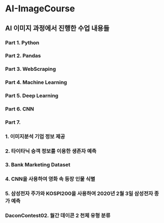 # AI-ImageCourse

## AI 이미지 과정에서 진행한 수업 내용들

### Part 1. Python
### Part 2. Pandas
### Part 3. WebScraping
### Part 4. Machine Learning
### Part 5. Deep Learning
### Part 6. CNN
### Part 7.

### 1. 이미지분석 기업 정보 제공
### 2. 타이타닉 승객 정보를 이용한 생존자 예측
### 3. Bank Marketing Dataset
### 4. CNN을 사용하여 영화 속 등장 인물 식별
### 5. 삼성전자 주가와 KOSPI200을 사용하여 2020년 2월 3일 삼성전자 종가 예측

### DaconContest02. 월간 데이콘 2 천체 유형 분류
